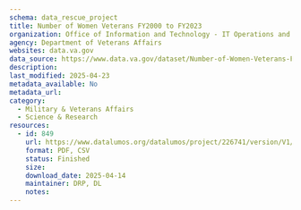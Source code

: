 ```yaml
---
schema: data_rescue_project 
title: Number of Women Veterans FY2000 to FY2023
organization: Office of Information and Technology - IT Operations and Services (ITOPS)
agency: Department of Veterans Affairs
websites: data.va.gov
data_source: https://www.data.va.gov/dataset/Number-of-Women-Veterans-FY2000-to-FY2023/v29f-w6nk
description: 
last_modified: 2025-04-23
metadata_available: No
metadata_url: 
category:
  - Military & Veterans Affairs 
  - Science & Research 
resources:
  - id: 849
    url: https://www.datalumos.org/datalumos/project/226741/version/V1/view
    format: PDF, CSV
    status: Finished
    size: 
    download_date: 2025-04-14
    maintainer: DRP, DL
    notes: 
---
```

